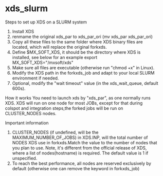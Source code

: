 # xds_slurm
Steps to set up XDS on a SLURM system
1. Install XDS
2. renmame the original xds_par to xds_par_ori (mv xds_par xds_par_ori)
3. Copy all these files to the same folder where XDS binary files are located, which will replace the original forkxds. 
4. Define $MX_SOFT_XDS, it should be the directory where XDS is installed, see below for an example
   export MX_SOFT_XDS="/mxsoft/xds"
5. Make sure all files are executable (otherwise run "chmod +x" in Linux).
6. Modify the XDS path in the forkxds_job and adapt to your local SLURM environment if needed.
7. Optional, modify the "wait timeout" value (in the xds_wait_queue, default 600s).

How it works
You need to launch xds by "xds_par", as one normally runs XDS. XDS will run on one node for most JOBs, except for that during colspot and integration steps,the forked jobs will be run on CLUSTER_NODES nodes. 

Important information
1. CLUSTER_NODES (if undefined, will be the MAXIMUM_NUMBER_OF_JOBS) in XDS.INP, will the total number of NODES XDS use in forkxds.Match the value to the number of nodes that you plan to use. Note, it's different from the official release of XDS, where a list of nodes(hostname) is required. The default value is 1 if unspecified.  
2. To reach the best performance, all nodes are reserved exclusively by default (otherwise one can remove the keyword in forkxds_job)
